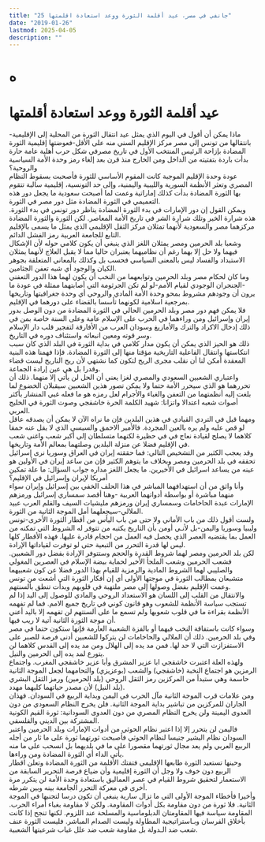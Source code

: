 ```yaml
---
title: "25 جانفي في مصر، عيد أقلمة الثورة ووعد استعادة اقلمتها"
date: "2019-01-26"
lastmod: 2025-04-05
description: ""
---
```

# **ه**

# **عيد أقلمة الثورة ووعد استعادة أقلمتها**

ماذا يمكن أن أقول في اليوم الذي يمثل عيد انتقال الثورة من المحلية إلى الإقليمية-بانتقالها من تونس إلى مصر مركز الإقليم السني منه على الأقل-فعوضتها إقليمية الثورة المضادة بإزاحة الرئيس المنتخب الأول في تاريخ مصرفي شكل حرب أهلية عامة حارة بدأت باردة بتفتيته من الداخل ومن الخارج منذ قرن بعد إلغاء رمز وحدة الأمة السياسية والروحية؟  
عودة وحدة الإقليم الموجبة كانت المقوم الأساسي للثورة فأصحبت بسقوط النظام المصري وتعثر الأنظمة السورية والليبية واليمنية، وإلى حد التونسية، إقليمية سالبة تتقوم بها الثورة المضادة بدأت كذلك إماراتية وعمت لما أصبحت سعودية ما يجعل دور هذه التعميمي في الثورة المضادة مثل دور مصر في الثورة.  
ويمكن القول إن دور الإمارات في بدء الثورة المضادة يناظر دور تونس في بدء الثورة. هذه شرارة الخير وتلك شرارة الشر في تاريخ الأمة المعاصر. لكن الثورة والثورة المضادة مركزهما مصر والسعودية لأنهما تمثلان مركز الثقل الإقليمي الذي يمثل ما يسمى بالإقليم التابع للجامعة العربية رمز الفشل الدائم.  
وشعبا بلد الحرمين ومصر يمثلان اللغز الذي ينبغي أن يكون كلامي حوله لأن الإشكال فيهما ولا حل إلا بهما رغم أن نظاميهما يعتبران حاليا مما لا يقبل العلاج لأنهما يمثلان الاستبداد والفساد ليس بالمعنى السياسي فحسب بل وكذلك بالمعاني المتعلقة بجوهر الكيان والوجود أي شبه تعفن الجثامين.  
وما كان لحكام مصر وبلد الحرمين وتوابعهما من النخب أن يكون لهما هذا الدور التعفني -الجنجران الوجودي لقيام الأمم-لو لم تكن الجرثومة التي أصابتهما ممثلة في عودة ما يرون أن وجودهم مشروط بمحو وحدة الأمة المادي والروحي أي وحدة جغرافيتها وتاريخها بمرجعية اسلامية لكونهما تأسسا بالقضاء على دورهما في الإقليم.  
فلا يمكن فهم دور مصر وبلد الحرمين الحالي في الثورة المضادة من دون الوصل بدور إيران وإسرائيل ومن وراءهما في الحرب على الإسلام عامة وعلى السنة خاصة بمن في ذلك إدخال الاكراد والترك والأمازيغ وسودان العرب من الأفارقة لتفجير قلب دار الإسلام وسر قوته ومعين انبعاثه واستئناف دوره في التاريخ.  
ذلك هو الحيز الذي يمكن أن يكون مدار كلامي في بداية الثورة في البلد الذي كان سبب انتكاستها وانتقال الفاعلية التاريخية مؤقتا منها إلى الثورة المضادة. فإذا فهمنا هذه البنية المعقدة أمكن لنا أن نقلب مجرى الريح لتكون كما نشتهي لأن ريح التاريخ ليست قضاء وقدرا بل هي عين إرادة الجماعة.  
واعتباري الشعبين السعودي والمصري لغزا يعني أن الحل لن يأتي إلا منهما. ذلك أن تحررهما هو الذي سيحرر الأمة حتما ولا يمكن تصور هذين الشعبين سيقبلان الخضوع لما بلغت إليه أنظمتهما من التعفن والغباء والأجرام لعل رمزه هو ما فعله غبي المنشار بأكثر أصوات شعبه اعتدالا واتزانا: شهيد الكلمة الحرة خاشقجي وصوت الثورة في الخليج العربي.  
ومهما قيل في التردي القيادي في هذين البلدين فإن ما نراه الآن لا يمكن أن يصدقه عاقل لو قص عليه ولم يره بالعين المجردة. فالأمير الاحمق والسيسي الذي لا يقل عنه حمقا كلاهما لا يصلح لقيادة نعاج في في حظيرة لكنهما متسلطان إلى أكبر شعب واغنى شعب في الإقليم فضلا عن منزلة البلدين وصلتهما بمعالم الأمة وتاريخها.  
وقد يعجب الكثير من التشخيص التالي: فما حققته إيران في العراق وسوريا نرى إسرائيل تحققه في بلد الحرمين ومصر وبخلاف ما يتوهم الكثير فإن من ساعد إيران في الأولين هو عينه من يساعد اسرائيل في الأخيرين. ما يجعل اللغز مداره جواب السؤال: ما علة تمكين أمريكا لإيران وإسرائيل في الإقليم؟  
وأنا واثق من أن استهدافهما المباشر في هذا الحلف الخفي بين إسرائيل وإيران سواء منهما مباشرة أو بواسطة أدواتهما العربية -وهنا أقصد سمساري إسرائيل ورمزهم الإمارات عبدة الحاخامات وسمساري إيران ورمزهم مليشيات السيف والقلم العرب عبيد الملالي-سيجعلهما أمل الموجة الثانية من الثورة.  
ولست أقول ذلك من باب الأماني ولا حتى من باب اليأس من أقطار الثورة الأخرى-تونس وليبيا وسوريا واليمن-بل لأنـي أومن بأن التاريخ يكتبه من تتوفر له الشروط التي تمكنه من العمل بما يقتضيه العصر الذي يحصل فيه العمل من احجام قادرة عليها. فهذه الأقطار كلها ليس لها قدرة التحرر من التبعية حتى لو توفرت لقياداتها الإرادة.   
لكن بلد الحرمين ومصر لهما شروط القدرة والحجم وستتوفر الإرادة بفضل دور الشعبين. فشعب الحرمين وشعب الملجأ الأخير لحماية بيضة الإسلام في العصرين المغولي والصليبي لهما الشروط المادية والرمزية للقيام بهذا الدور فضلا عن كون شعبيهما متشبعان بمطالب الثورة في موجتها الأولى أي إن أفكار الثورة التي أشعت من تونس وعمت الإقليم بفضل وصولها إلى مصر ملتهبة في قلوبهم وبدأت تنطق بألسنتهم.  
والانتقال من القلب إلى اللسان هو الاستعداد الروحي والمادي للوصول إلى اليد إذا لم تستجب سياسة الأنظمة للشعوب وهو قانون كوني في تاريخ جميع الامم. فما لم تفهمه الأنظمة بقراءة ما في قلوب شعوبها ولم تسمع ما على ألسنتهم لن تفهمه إلا باليد أعني أن موجة الثورة الثانية آتية لا ريب فيها.  
وسواء كانت باستفاقة النخب فيهما أو بالفزة الشعبية العارمة فإنها ستكون حتما في مصر وفي بلد الحرمين. ذلك أن الملالي والحاخامات لن يتركوا للشعبين أدنى فرصة للصبر على الاستفزازت التي لا حد لها. فمن مد يده إلى الهلال ومن مد يده إلى القدس كلاهما لن يتورع لمد يده إلى الحرمين والنيل.  
ولهذه العلة اعتبرت خاشقجي ابا عزير المشرق وأبا عزير خاشقجي المغرب. واجتماع الرمزين هو اجتماع النخبة (خاشقجي) والشعب (بوعزيزي) والتحامهما لجعل الموجة الثانية حاسمة وهي ستبدأ من المركزين رمز الثقل الروحي (بلد الحرمين) ورمز الثقل البشري (بلد النيل) لأن مصدر حياتهما كليهما مهدد.  
ومن علامات قرب الموجة الثانية مآل الحرب في اليمن وبداية الربيع في السودان. فهذان الجاران للمركزين من تباشير بداية الموجة الثانية. فلن يخرج النظام السعودي من دون العدوى اليمينة ولن يخرج النظام المصري من دون العدوى السودانية: ثورة القيم الكونية المشتركة بين الديني والفلسفي.  
فاليمن لن يتحرر إلا إذا اعتبر نظام الحوثي من أدوات الإمارات وبلد الحرمين واعتبر السودان نظام البشير جنيسا لنظام الحوثي فأصبحت ثورتهما ثورة على ما ثار من أجله الربيع العربي ولم يعد مجال ثورتهما مقصورا على ما في بلديهما بل انسحب على ما منه يأتي الداء أي الثورة المضادة ومن وراءها.  
وحينها تستعيد الثورة طابعها الإقليمي فتفتك الأقلمة من الثورة المضادة وتعلن اقطار الربيع دون خوف ولا وجل أن الثورة إقليمية وأن ضياع فرصة التحرير السابقة من الاستعمار لتحقيق شروط القيام في عصر العماليق باستعادة وحدة الأمة لن يتكرر مرة أخرى في معركة التحرر الجامعة بينه وبين شرطه.  
وأخيرا فأخطاء الموجة الأولى التي ما تزال سارية ينبغي أن تكون درسا لتجنبها في الموجة الثانية. فلا ثورة من دون مقاومة بكل أدوات المقاومة. ولكن لا مقاومة بغباء أمراء الحرب. المقاومة سياسة فيها المقاومتان الدبلوماسية والمسلحة عند اللزوم. لكنها تنجح إذا كانت بأخلاق الفرسان وبـاستراتيجية المطاولة وليست الصدام المباشر. فليست الثورة عنف شعب ضد الـدولة بل مقاومة شعب ضد علل غياب شرعيتها الشعبية.

###
